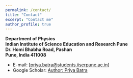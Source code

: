 ```yaml
---
permalink: /contact/
title: "Contact"
excerpt: "Contact me"
author_profile: true
---
```


**Department of Physics <br>
Indian Institute of Science Education and Research Pune  <br>
Dr. Homi Bhabha Road, Pashan  <br>
Pune, India 411008  <br>**


* E-mail: [priya.batra@students.iiserpune.ac.in]
* Google Scholar: [Author: Priya Batra](https://scholar.google.com/citations?user=gPGn_2UAAAAJ&hl=en&oi=ao)
 



